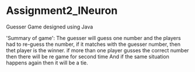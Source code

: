 # Assignment2_INeuron
Guesser Game designed using Java

'Summary of game': The guesser will guess one number and the players had to re-guess the number, if it matches with the guesser number, then thet player is the winner. if more than one player gusses the correct number then there will be re game for second time And if the same situation happens again then it will be a tie.
